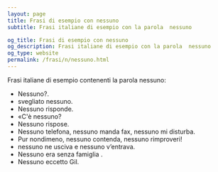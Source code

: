 ```yaml
---
layout: page
title: Frasi di esempio con nessuno 
subtitle: Frasi italiane di esempio con la parola  nessuno

og_title: Frasi di esempio con nessuno 
og_description: Frasi italiane di esempio con la parola  nessuno
og_type: website
permalink: /frasi/n/nessuno.html
---
```


Frasi italiane di esempio contenenti la parola nessuno:


- Nessuno?.
- svegliato nessuno.
- Nessuno risponde.
- «C'è nessuno?
- Nessuno rispose.
- Nessuno telefona, nessuno manda fax, nessuno mi disturba.
- Pur nondimeno, nessuno contenda, nessuno rimproveri!
- nessuno ne usciva e nessuno v’entrava.
- Nessuno era senza famiglia .
- Nessuno eccetto Gil.
